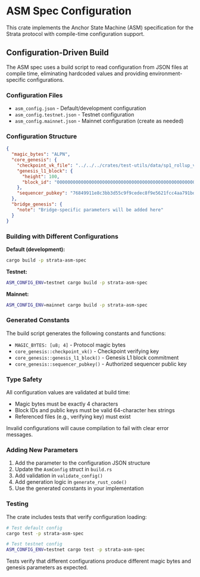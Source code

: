 # ASM Spec Configuration

This crate implements the Anchor State Machine (ASM) specification for the Strata protocol with compile-time configuration support.

## Configuration-Driven Build

The ASM spec uses a build script to read configuration from JSON files at compile time, eliminating hardcoded values and providing environment-specific configurations.

### Configuration Files

- `asm_config.json` - Default/development configuration
- `asm_config.testnet.json` - Testnet configuration  
- `asm_config.mainnet.json` - Mainnet configuration (create as needed)

### Configuration Structure

```json
{
  "magic_bytes": "ALPN",
  "core_genesis": {
    "checkpoint_vk_file": "../../../crates/test-utils/data/sp1_rollup_vk.json",
    "genesis_l1_block": {
      "height": 100,
      "block_id": "0000000000000000000000000000000000000000000000000000000000000000"
    },
    "sequencer_pubkey": "76849911e8c3bb3d55c9f9cedec8f9e5621fcc4aa791bd1f10369ee435b56b1f"
  },
  "bridge_genesis": {
    "note": "Bridge-specific parameters will be added here"
  }
}
```

### Building with Different Configurations

**Default (development):**
```bash
cargo build -p strata-asm-spec
```

**Testnet:**
```bash
ASM_CONFIG_ENV=testnet cargo build -p strata-asm-spec
```

**Mainnet:**
```bash
ASM_CONFIG_ENV=mainnet cargo build -p strata-asm-spec
```

### Generated Constants

The build script generates the following constants and functions:

- `MAGIC_BYTES: [u8; 4]` - Protocol magic bytes
- `core_genesis::checkpoint_vk()` - Checkpoint verifying key
- `core_genesis::genesis_l1_block()` - Genesis L1 block commitment
- `core_genesis::sequencer_pubkey()` - Authorized sequencer public key

### Type Safety

All configuration values are validated at build time:

- Magic bytes must be exactly 4 characters
- Block IDs and public keys must be valid 64-character hex strings
- Referenced files (e.g., verifying key) must exist

Invalid configurations will cause compilation to fail with clear error messages.

### Adding New Parameters

1. Add the parameter to the configuration JSON structure
2. Update the `AsmConfig` struct in `build.rs`
3. Add validation in `validate_config()`
4. Add generation logic in `generate_rust_code()`
5. Use the generated constants in your implementation

### Testing

The crate includes tests that verify configuration loading:

```bash
# Test default config
cargo test -p strata-asm-spec

# Test testnet config  
ASM_CONFIG_ENV=testnet cargo test -p strata-asm-spec
```

Tests verify that different configurations produce different magic bytes and genesis parameters as expected.